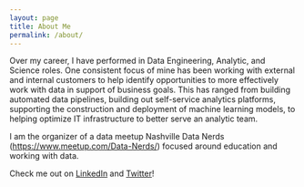 ```yaml
---
layout: page
title: About Me
permalink: /about/
---
```


Over my career, I have performed in Data Engineering, Analytic, and Science roles.  One consistent focus of mine has been working with external and internal customers to help identify opportunities to more effectively work with data in support of business goals.  This has ranged from building automated data pipelines, building out self-service analytics platforms, supporting the construction and deployment of machine learning models, to helping optimize IT infrastructure to better serve an analytic team.

I am the organizer of a data meetup Nashville Data Nerds (https://www.meetup.com/Data-Nerds/) focused around education and working with data.

Check me out on [LinkedIn](https://www.linkedin.com/in/alexanderantonison/) and [Twitter](https://twitter.com/adantonison)!
